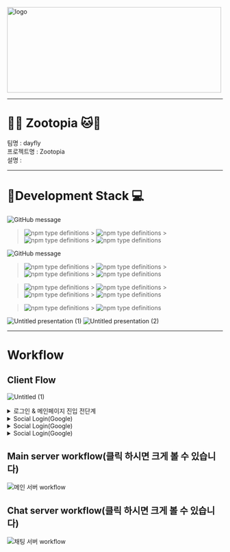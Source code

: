 <img width="500px" height="200px" src="https://user-images.githubusercontent.com/68838884/102683975-04ac9680-4218-11eb-9f95-3985d68f2930.png" alt="logo" />

---

# **:tiger::monkey_face: Zootopia :cat::dog:**

<p>
팀명 : dayfly<br>
프로젝트명 : Zootopia<br>
설명 : 
 
---

# :rainbow:**Development Stack :computer:**

![GitHub message](https://img.shields.io/badge/STACK-FRONT-lightgrey?style=for-the-badge)
> ![npm type definitions](https://img.shields.io/badge/Front--end-javascript-yellow?style=flat-square&logo=JAVAscript) > ![npm type definitions](https://img.shields.io/badge/Front--end-react-blue?style=flat-square&logo=react) > ![npm type definitions](https://img.shields.io/badge/Front--end-HTML5-red?style=flat-square&logo=html5) > ![npm type definitions](https://img.shields.io/badge/Front--end-CSS3-blue?style=flat-square&logo=css3)

![GitHub message](https://img.shields.io/badge/STACK-BACK-lightgrey?style=for-the-badge)

> ![npm type definitions](https://img.shields.io/badge/Back--end-node.js-green?style=flat-square&logo=node.js) > ![npm type definitions](https://img.shields.io/badge/Back--end-express-9cf?style=flat-square&logo=node.js) > ![npm type definitions](https://img.shields.io/badge/Back--end-mySQL-orange?style=flat-square&logo=mysql) > ![npm type definitions](https://img.shields.io/badge/back--end-JWT-purple?style=flat-square&logo=JSON%20Web%20Tokens)

> ![npm type definitions](https://img.shields.io/badge/Back--end-mongoose-darkgreen?style=flat-square&logo=mongodb) > ![npm type definitions](https://img.shields.io/badge/Back--end-mongoDB-darkgreen?style=flat-square&logo=mongodb) > ![npm type definitions](https://img.shields.io/badge/Back--end-Sequelize-blue?style=flat-square&logo=sequelize) > ![npm type definitions](https://img.shields.io/badge/Back--end-Socket.io-darkgrey?style=flat-square&logo=socketio) 

> ![npm type definitions](https://img.shields.io/badge/Back--end-OAuth2.0-yellow?style=flat-square&logo=Oauth) > ![npm type definitions](https://img.shields.io/badge/Back--end-Multer-red?style=flat-square&logo=multer)

![Untitled presentation (1)](https://user-images.githubusercontent.com/68838884/102682428-b5ad3400-420c-11eb-9480-fcb08ee343ff.png)
![Untitled presentation (2)](https://user-images.githubusercontent.com/68838884/102682430-bcd44200-420c-11eb-9839-eff5347c3760.png)

---
# **Workflow**
## Client Flow
![Untitled (1)](https://user-images.githubusercontent.com/68838884/102705427-2adf3e80-42cb-11eb-847c-b845e7a0f51e.jpg)
<details>
<summary>로그인 & 메인페이지 진입 전단계</summary>
 ![image](https://user-images.githubusercontent.com/68838884/102705478-ca9ccc80-42cb-11eb-8e20-797d0300be95.png)
</details>
<details>
<summary>Social Login(Google)</summary>
</details>
<details>
<summary>Social Login(Google)</summary>
</details>
<details>
<summary>Social Login(Google)</summary>
</details>

## Main server workflow(클릭 하시면 크게 볼 수 있습니다)
![메인 서버 workflow](https://user-images.githubusercontent.com/68472067/102691557-aea81500-4250-11eb-8251-a41d1c7730e8.jpg)

## Chat server workflow(클릭 하시면 크게 볼 수 있습니다)
![채팅 서버 workflow](https://user-images.githubusercontent.com/68472067/102705134-58c28400-42c7-11eb-846b-e5e478e627d2.jpeg)

